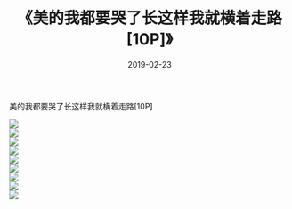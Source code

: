 ﻿---
layout: post
title:  《美的我都要哭了长这样我就横着走路[10P]》
date:   2019-02-23
img: http://pic.660000.xyz/1:down/唯美/2019/美的我都要哭了长这样我就横着走路[10P]/000.jpg
categories: [美女, 清纯, 唯美]
---

美的我都要哭了长这样我就横着走路[10P]

  ![](http://pic.660000.xyz/1:down/唯美/2019/美的我都要哭了长这样我就横着走路[10P]/001.jpg) <br> ![](http://pic.660000.xyz/1:down/唯美/2019/美的我都要哭了长这样我就横着走路[10P]/002.jpg) <br> ![](http://pic.660000.xyz/1:down/唯美/2019/美的我都要哭了长这样我就横着走路[10P]/003.jpg) <br> ![](http://pic.660000.xyz/1:down/唯美/2019/美的我都要哭了长这样我就横着走路[10P]/004.jpg) <br> ![](http://pic.660000.xyz/1:down/唯美/2019/美的我都要哭了长这样我就横着走路[10P]/005.jpg) <br> ![](http://pic.660000.xyz/1:down/唯美/2019/美的我都要哭了长这样我就横着走路[10P]/006.jpg) <br> ![](http://pic.660000.xyz/1:down/唯美/2019/美的我都要哭了长这样我就横着走路[10P]/007.jpg) <br> ![](http://pic.660000.xyz/1:down/唯美/2019/美的我都要哭了长这样我就横着走路[10P]/008.jpg) <br> ![](http://pic.660000.xyz/1:down/唯美/2019/美的我都要哭了长这样我就横着走路[10P]/009.jpg) <br>